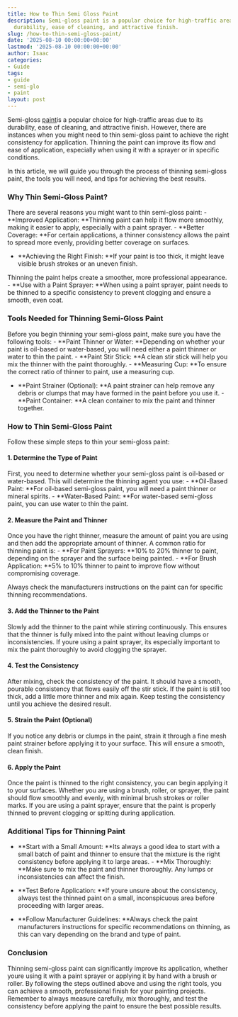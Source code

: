 ```yaml
---
title: How to Thin Semi Gloss Paint
description: Semi-gloss paint is a popular choice for high-traffic areas due to its
  durability, ease of cleaning, and attractive finish.
slug: /how-to-thin-semi-gloss-paint/
date: '2025-08-10 00:00:00+00:00'
lastmod: '2025-08-10 00:00:00+00:00'
author: Isaac
categories:
- Guide
tags:
- guide
- semi-glo
- paint
layout: post
---
```

Semi-gloss [paint](https://pestpolicy.com/airless-paint-sprayer-cleaning-solution/)is a popular choice for high-traffic areas due to its durability, ease of cleaning, and attractive finish. However, there are instances when you might need to thin semi-gloss paint to achieve the right consistency for application. Thinning the paint can improve its flow and ease of application, especially when using it with a sprayer or in specific conditions.

In this article, we will guide you through the process of thinning semi-gloss paint, the tools you will need, and tips for achieving the best results.

###  Why Thin Semi-Gloss Paint?

There are several reasons you might want to thin semi-gloss paint: - **Improved Application: **Thinning paint can help it flow more smoothly, making it easier to apply, especially with a paint sprayer. - **Better Coverage: **For certain applications, a thinner consistency allows the paint to spread more evenly, providing better coverage on surfaces.

- **Achieving the Right Finish: **If your paint is too thick, it might leave visible brush strokes or an uneven finish.

Thinning the paint helps create a smoother, more professional appearance. - **Use with a Paint Sprayer: **When using a paint sprayer, paint needs to be thinned to a specific consistency to prevent clogging and ensure a smooth, even coat.

###  Tools Needed for Thinning Semi-Gloss Paint

Before you begin thinning your semi-gloss paint, make sure you have the following tools: - **Paint Thinner or Water: **Depending on whether your paint is oil-based or water-based, you will need either a paint thinner or water to thin the paint. - **Paint Stir Stick: **A clean stir stick will help you mix the thinner with the paint thoroughly. - **Measuring Cup: **To ensure the correct ratio of thinner to paint, use a measuring cup.

- **Paint Strainer (Optional): **A paint strainer can help remove any debris or clumps that may have formed in the paint before you use it. - **Paint Container: **A clean container to mix the paint and thinner together.

###  How to Thin Semi-Gloss Paint

Follow these simple steps to thin your semi-gloss paint:

####  1. Determine the Type of Paint

First, you need to determine whether your semi-gloss paint is oil-based or water-based. This will determine the thinning agent you use: - **Oil-Based Paint: **For oil-based semi-gloss paint, you will need a paint thinner or mineral spirits. - **Water-Based Paint: **For water-based semi-gloss paint, you can use water to thin the paint.

####  2. Measure the Paint and Thinner

Once you have the right thinner, measure the amount of paint you are using and then add the appropriate amount of thinner. A common ratio for thinning paint is: - **For Paint Sprayers: **10% to 20% thinner to paint, depending on the sprayer and the surface being painted. - **For Brush Application: **5% to 10% thinner to paint to improve flow without compromising coverage.

Always check the manufacturers instructions on the paint can for specific thinning recommendations.

####  3. Add the Thinner to the Paint

Slowly add the thinner to the paint while stirring continuously. This ensures that the thinner is fully mixed into the paint without leaving clumps or inconsistencies. If youre using a paint sprayer, its especially important to mix the paint thoroughly to avoid clogging the sprayer.

####  4. Test the Consistency

After mixing, check the consistency of the paint. It should have a smooth, pourable consistency that flows easily off the stir stick. If the paint is still too thick, add a little more thinner and mix again. Keep testing the consistency until you achieve the desired result.

####  5. Strain the Paint (Optional)

If you notice any debris or clumps in the paint, strain it through a fine mesh paint strainer before applying it to your surface. This will ensure a smooth, clean finish.

####  6. Apply the Paint

Once the paint is thinned to the right consistency, you can begin applying it to your surfaces. Whether you are using a brush, roller, or sprayer, the paint should flow smoothly and evenly, with minimal brush strokes or roller marks. If you are using a paint sprayer, ensure that the paint is properly thinned to prevent clogging or spitting during application.

###  Additional Tips for Thinning Paint

- **Start with a Small Amount: **Its always a good idea to start with a small batch of paint and thinner to ensure that the mixture is the right consistency before applying it to large areas. - **Mix Thoroughly: **Make sure to mix the paint and thinner thoroughly. Any lumps or inconsistencies can affect the finish.

- **Test Before Application: **If youre unsure about the consistency, always test the thinned paint on a small, inconspicuous area before proceeding with larger areas.

- **Follow Manufacturer Guidelines: **Always check the paint manufacturers instructions for specific recommendations on thinning, as this can vary depending on the brand and type of paint.

###  Conclusion

Thinning semi-gloss paint can significantly improve its application, whether youre using it with a paint sprayer or applying it by hand with a brush or roller. By following the steps outlined above and using the right tools, you can achieve a smooth, professional finish for your painting projects. Remember to always measure carefully, mix thoroughly, and test the consistency before applying the paint to ensure the best possible results.